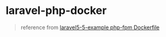 # laravel-php-docker

> reference from [laravel5-5-example php-fpm Dockerfile](https://github.com/EamonKeane/laravel5-5-example/blob/master/docker/php-fpm/Dockerfile)
